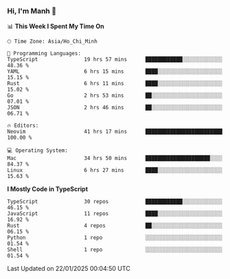 ### Hi, I'm Manh 👋

<!--START_SECTION:waka-->
📊 **This Week I Spent My Time On** 

```text
🕑︎ Time Zone: Asia/Ho_Chi_Minh

💬 Programming Languages: 
TypeScript               19 hrs 57 mins      ████████████░░░░░░░░░░░░░   48.36 % 
YAML                     6 hrs 15 mins       ████░░░░░░░░░░░░░░░░░░░░░   15.15 % 
Rust                     6 hrs 11 mins       ████░░░░░░░░░░░░░░░░░░░░░   15.02 % 
Go                       2 hrs 53 mins       ██░░░░░░░░░░░░░░░░░░░░░░░   07.01 % 
JSON                     2 hrs 46 mins       ██░░░░░░░░░░░░░░░░░░░░░░░   06.71 % 

🔥 Editors: 
Neovim                   41 hrs 17 mins      █████████████████████████   100.00 % 

💻 Operating System: 
Mac                      34 hrs 50 mins      █████████████████████░░░░   84.37 % 
Linux                    6 hrs 27 mins       ████░░░░░░░░░░░░░░░░░░░░░   15.63 % 
```

**I Mostly Code in TypeScript** 

```text
TypeScript               30 repos            ████████████░░░░░░░░░░░░░   46.15 % 
JavaScript               11 repos            ████░░░░░░░░░░░░░░░░░░░░░   16.92 % 
Rust                     4 repos             ██░░░░░░░░░░░░░░░░░░░░░░░   06.15 % 
Python                   1 repo              ░░░░░░░░░░░░░░░░░░░░░░░░░   01.54 % 
Shell                    1 repo              ░░░░░░░░░░░░░░░░░░░░░░░░░   01.54 % 
```




 Last Updated on 22/01/2025 00:04:50 UTC
<!--END_SECTION:waka-->
